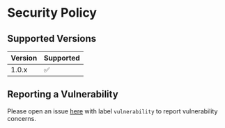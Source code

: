 # Security Policy

## Supported Versions

| Version | Supported          |
| ------- | ------------------ |
| 1.0.x   | :white_check_mark: |

## Reporting a Vulnerability

Please open an issue [here](https://github.com/tianhaoz95/iwfp/issues) with label `vulnerability` to report vulnerability concerns.
